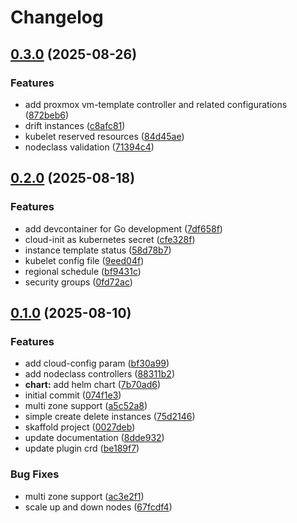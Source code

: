 # Changelog

## [0.3.0](https://github.com/sergelogvinov/karpenter-provider-proxmox/compare/v0.2.0...v0.3.0) (2025-08-26)


### Features

* add proxmox vm-template controller and related configurations ([872beb6](https://github.com/sergelogvinov/karpenter-provider-proxmox/commit/872beb6a1f030057dc42c4f7a6684be53f008cb2))
* drift instances ([c8afc81](https://github.com/sergelogvinov/karpenter-provider-proxmox/commit/c8afc818451771dde74f4f4c947b04ba046a2952))
* kubelet reserved resources ([84d45ae](https://github.com/sergelogvinov/karpenter-provider-proxmox/commit/84d45aef7f0c769a1b969d5fe0ae06b8fd3d8f68))
* nodeclass validation ([71394c4](https://github.com/sergelogvinov/karpenter-provider-proxmox/commit/71394c4c9752dda34dcf603b8b7484faf47d9f7d))

## [0.2.0](https://github.com/sergelogvinov/karpenter-provider-proxmox/compare/v0.1.0...v0.2.0) (2025-08-18)


### Features

* add devcontainer for Go development ([7df658f](https://github.com/sergelogvinov/karpenter-provider-proxmox/commit/7df658f3e2b1744aeaf2cc6d09b88b470d83a18a))
* cloud-init as kubernetes secret ([cfe328f](https://github.com/sergelogvinov/karpenter-provider-proxmox/commit/cfe328f600388aaab4e80e1fd8bb0ceef14f78fc))
* instance template status ([58d78b7](https://github.com/sergelogvinov/karpenter-provider-proxmox/commit/58d78b7c69e48553baffdd589c94ae9c147bc834))
* kubelet config file ([9eed04f](https://github.com/sergelogvinov/karpenter-provider-proxmox/commit/9eed04f36e1c2fee48bffa8c3671cb00504ffa20))
* regional schedule ([bf9431c](https://github.com/sergelogvinov/karpenter-provider-proxmox/commit/bf9431c2fbc9cad38e10274e2d944b3ff59d06ab))
* security groups ([0fd72ac](https://github.com/sergelogvinov/karpenter-provider-proxmox/commit/0fd72ac4742c41561ec3cc9a9089c7f944ed3daf))

## [0.1.0](https://github.com/sergelogvinov/karpenter-provider-proxmox/compare/v0.0.1...v0.1.0) (2025-08-10)


### Features

* add cloud-config param ([bf30a99](https://github.com/sergelogvinov/karpenter-provider-proxmox/commit/bf30a991902031ee194579b47b4f2d49aa71b9ae))
* add nodeclass controllers ([88311b2](https://github.com/sergelogvinov/karpenter-provider-proxmox/commit/88311b2d0989f8f87a1abb48550b2dfa0bb265fa))
* **chart:** add helm chart ([7b70ad6](https://github.com/sergelogvinov/karpenter-provider-proxmox/commit/7b70ad613cb39d4a932259960259a51076ad8caf))
* initial commit ([074f1e3](https://github.com/sergelogvinov/karpenter-provider-proxmox/commit/074f1e3185ac4fb40cb6127d7d8340e04c6682dd))
* multi zone support ([a5c52a8](https://github.com/sergelogvinov/karpenter-provider-proxmox/commit/a5c52a868a10c146d1e77a0386b9918358a89aa0))
* simple create delete instances ([75d2146](https://github.com/sergelogvinov/karpenter-provider-proxmox/commit/75d214662e1d358afd07f91980f4816d4dd17b57))
* skaffold project ([0027deb](https://github.com/sergelogvinov/karpenter-provider-proxmox/commit/0027deba1cbeda45c024f13996acd297c18223fc))
* update documentation ([8dde932](https://github.com/sergelogvinov/karpenter-provider-proxmox/commit/8dde93208569cb15d787c8892cd3a80f53067214))
* update plugin crd ([be189f7](https://github.com/sergelogvinov/karpenter-provider-proxmox/commit/be189f73a92fb50f5eb6f823e676d18e054614a6))


### Bug Fixes

* multi zone support ([ac3e2f1](https://github.com/sergelogvinov/karpenter-provider-proxmox/commit/ac3e2f17b00a803c78af1e82af788cce9d9ad007))
* scale up and down nodes ([67fcdf4](https://github.com/sergelogvinov/karpenter-provider-proxmox/commit/67fcdf4d0d589c6126b775cba4095730026bc3e9))
